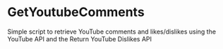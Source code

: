 # GetYoutubeComments

Simple script to retrieve YouTube comments and likes/dislikes using the YouTube API and the Return YouTube Dislikes API
